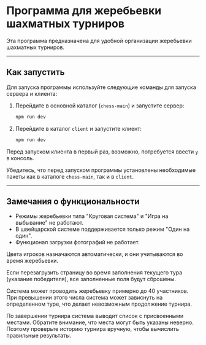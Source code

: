 # Программа для жеребьевки шахматных турниров

Эта программа предназначена для удобной организации жеребьевки шахматных турниров.

---

## Как запустить

Для запуска программы используйте следующие команды для запуска сервера и клиента:

1. Перейдите в основной каталог (`chess-main`) и запустите сервер:
    ```bash
    npm run dev
    ```

2. Перейдите в каталог `client` и запустите клиент:
    ```bash
    npm run dev
    ```

Перед запуском клиента в первый раз, возможно, потребуется ввести `y` в консоль.

Убедитесь, что перед запуском программы установлены необходимые пакеты как в каталоге `chess-main`, так и в `client`.

---

## Замечания о функциональности

- Режимы жеребьевки типа "Круговая система" и "Игра на выбывание" не работают.
- В швейцарской системе поддерживается только режим "Один на один".
- Функционал загрузки фотографий не работает.

Цвета игроков назначаются автоматически, и они учитываются во время жеребьевки.

Если перезагрузить страницу во время заполнения текущего тура (указание победителя), все заполненные поля будут сброшены.

Система может проводить жеребьевку примерно до 40 участников. При превышении этого числа система может зависнуть на определенном туре, что делает невозможным продолжение турнира.

По завершении турнира система выводит список с присвоенными местами. Обратите внимание, что места могут быть указаны неверно. Поэтому проверьте историю турнира вручную, чтобы вычислить правильные результаты.
